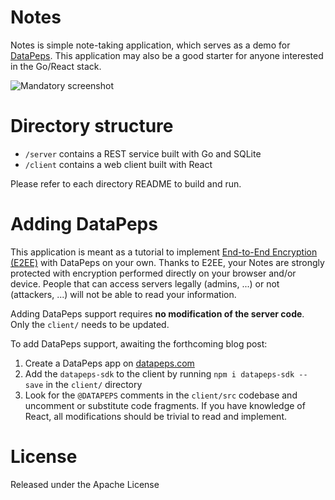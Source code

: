 # Notes

Notes is simple note-taking application, which serves as a demo for [DataPeps](https://datapeps.com). This application may also be a good starter for anyone interested in the Go/React stack.

![Mandatory screenshot](https://user-images.githubusercontent.com/33936597/50091011-69d4e800-020a-11e9-95dc-29cfa32e7c9b.png)

# Directory structure

- `/server` contains a REST service built with Go and SQLite
- `/client` contains a web client built with React

Please refer to each directory README to build and run.

# Adding DataPeps

This application is meant as a tutorial to implement [End-to-End Encryption (E2EE)](https://en.wikipedia.org/wiki/End-to-end_encryption) with DataPeps on your own. Thanks to E2EE, your Notes are strongly protected with encryption performed directly on your browser and/or device. People that can access servers legally (admins, ...) or not (attackers, ...) will not be able to read your information.

Adding DataPeps support requires **no modification of the server code**. Only the `client/` needs to be updated.

To add DataPeps support, awaiting the forthcoming blog post:

1. Create a DataPeps app on [datapeps.com](https://datapeps.com)
2. Add the `datapeps-sdk` to the client by running `npm i datapeps-sdk --save` in the `client/` directory
3. Look for the `@DATAPEPS` comments in the `client/src` codebase and uncomment or substitute code fragments. If you have knowledge of React, all modifications should be trivial to read and implement.

# License

Released under the Apache License
